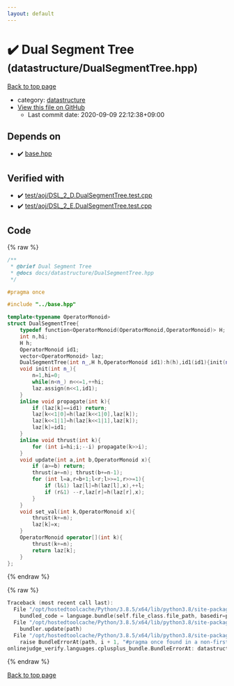 ```yaml
---
layout: default
---
```


<!-- mathjax config similar to math.stackexchange -->
<script type="text/javascript" async
  src="https://cdnjs.cloudflare.com/ajax/libs/mathjax/2.7.5/MathJax.js?config=TeX-MML-AM_CHTML">
</script>
<script type="text/x-mathjax-config">
  MathJax.Hub.Config({
    TeX: { equationNumbers: { autoNumber: "AMS" }},
    tex2jax: {
      inlineMath: [ ['$','$'] ],
      processEscapes: true
    },
    "HTML-CSS": { matchFontHeight: false },
    displayAlign: "left",
    displayIndent: "2em"
  });
</script>

<script type="text/javascript" src="https://cdnjs.cloudflare.com/ajax/libs/jquery/3.4.1/jquery.min.js"></script>
<script src="https://cdn.jsdelivr.net/npm/jquery-balloon-js@1.1.2/jquery.balloon.min.js" integrity="sha256-ZEYs9VrgAeNuPvs15E39OsyOJaIkXEEt10fzxJ20+2I=" crossorigin="anonymous"></script>
<script type="text/javascript" src="../../assets/js/copy-button.js"></script>
<link rel="stylesheet" href="../../assets/css/copy-button.css" />


# :heavy_check_mark: Dual Segment Tree <small>(datastructure/DualSegmentTree.hpp)</small>

<a href="../../index.html">Back to top page</a>

* category: <a href="../../index.html#8dc87745f885a4cc532acd7b15b8b5fe">datastructure</a>
* <a href="{{ site.github.repository_url }}/blob/master/datastructure/DualSegmentTree.hpp">View this file on GitHub</a>
    - Last commit date: 2020-09-09 22:12:38+09:00




## Depends on

* :heavy_check_mark: <a href="../base.hpp.html">base.hpp</a>


## Verified with

* :heavy_check_mark: <a href="../../verify/test/aoj/DSL_2_D.DualSegmentTree.test.cpp.html">test/aoj/DSL_2_D.DualSegmentTree.test.cpp</a>
* :heavy_check_mark: <a href="../../verify/test/aoj/DSL_2_E.DualSegmentTree.test.cpp.html">test/aoj/DSL_2_E.DualSegmentTree.test.cpp</a>


## Code

<a id="unbundled"></a>
{% raw %}
```cpp
/**
 * @brief Dual Segment Tree
 * @docs docs/datastructure/DualSegmentTree.hpp
 */

#pragma once

#include "../base.hpp"

template<typename OperatorMonoid>
struct DualSegmentTree{
    typedef function<OperatorMonoid(OperatorMonoid,OperatorMonoid)> H;
    int n,hi;
    H h;
    OperatorMonoid id1;
    vector<OperatorMonoid> laz;
    DualSegmentTree(int n_,H h,OperatorMonoid id1):h(h),id1(id1){init(n_);}
    void init(int n_){
        n=1,hi=0;
        while(n<n_) n<<=1,++hi;
        laz.assign(n<<1,id1);
    }
    inline void propagate(int k){
        if (laz[k]==id1) return;
        laz[k<<1|0]=h(laz[k<<1|0],laz[k]);
        laz[k<<1|1]=h(laz[k<<1|1],laz[k]);
        laz[k]=id1;
    }
    inline void thrust(int k){
        for (int i=hi;i;--i) propagate(k>>i);
    }
    void update(int a,int b,OperatorMonoid x){
        if (a>=b) return;
        thrust(a+=n); thrust(b+=n-1);
        for (int l=a,r=b+1;l<r;l>>=1,r>>=1){
            if (l&1) laz[l]=h(laz[l],x),++l;
            if (r&1) --r,laz[r]=h(laz[r],x);
        }
    }
    void set_val(int k,OperatorMonoid x){
        thrust(k+=n);
        laz[k]=x;
    }
    OperatorMonoid operator[](int k){
        thrust(k+=n);
        return laz[k];
    }
};
```
{% endraw %}

<a id="bundled"></a>
{% raw %}
```cpp
Traceback (most recent call last):
  File "/opt/hostedtoolcache/Python/3.8.5/x64/lib/python3.8/site-packages/onlinejudge_verify/docs.py", line 349, in write_contents
    bundled_code = language.bundle(self.file_class.file_path, basedir=pathlib.Path.cwd())
  File "/opt/hostedtoolcache/Python/3.8.5/x64/lib/python3.8/site-packages/onlinejudge_verify/languages/cplusplus.py", line 185, in bundle
    bundler.update(path)
  File "/opt/hostedtoolcache/Python/3.8.5/x64/lib/python3.8/site-packages/onlinejudge_verify/languages/cplusplus_bundle.py", line 310, in update
    raise BundleErrorAt(path, i + 1, "#pragma once found in a non-first line")
onlinejudge_verify.languages.cplusplus_bundle.BundleErrorAt: datastructure/DualSegmentTree.hpp: line 6: #pragma once found in a non-first line

```
{% endraw %}

<a href="../../index.html">Back to top page</a>

